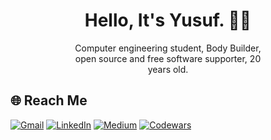 <h1 align="center">Hello, It's Yusuf. 👋🏻</h1>
<p style="margin-left: 20%; margin-right: 20%" align="center">Computer engineering student, Body Builder, open source and free software supporter, 20 years old.
</p>

## 🌐 Reach Me

 
[![Gmail](https://img.shields.io/badge/gmail-D14836?style=for-the-badge&logo=gmail&logoColor=white)](mailto:yusufkaraasln@gmail.com)
[![LinkedIn](https://img.shields.io/badge/LinkedIn-%230077B5.svg?logo=linkedin&logoColor=white&style=for-the-badge)](https://linkedin.com/in/yusufkaraasln)
[![Medium](https://img.shields.io/badge/-Medium-white?style=for-the-badge&logo=Medium&logoColor=000)](https://www.medium.com/@yusufkaraasln)
[![Codewars](https://img.shields.io/badge/-Codewars-B1361E?style=for-the-badge&logo=Codewars&logoColor=000)](https://www.codewars.com/users/yusufkaraasln)


